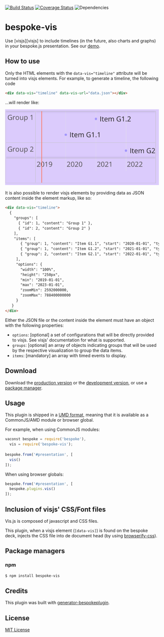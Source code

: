 [![Build Status](https://travis-ci.org/fegemo/bespoke-vis.svg)](https://travis-ci.org/fegemo/bespoke-vis) [![Coverage Status](https://coveralls.io/repos/fegemo/bespoke-vis/badge.svg?branch=master&service=github)](https://coveralls.io/github/fegemo/bespoke-vis?branch=master) ![Dependencies](https://david-dm.org/fegemo/bespoke-vis.svg)

# bespoke-vis

Use [visjs][visjs] to include timelines (in the future, also charts and graphs)
in your bespoke.js presentation. See our
[demo](https://fegemo.github.io/bespoke-vis/).

## How to use

Only the HTML elements with the `data-vis="timeline"` attribute will be
turned into visjs elements. For example, to generate a timeline, the
following code

```html
<div data-vis="timeline" data-vis-url="data.json"></div>
```

...will render like:

![](images/timeline.png)

It is also possible to render visjs elements by providing data as JSON content
inside the element markup, like so:

```html
<div data-vis="timeline">
  {
    "groups": [
      { "id": 1, "content": "Group 1" },
      { "id": 2, "content": "Group 2" }
    ],
    "items": [
       { "group": 1, "content": "Item G1.1", "start": "2020-01-01", "type": "point" },
       { "group": 1, "content": "Item G1.2", "start": "2021-01-01", "type": "point" },
       { "group": 2, "content": "Item G2.1", "start": "2022-01-01", "type": "point" }
     ],
     "options": {
       "width": "100%",
       "height": "250px",
       "min": "2019-01-01",
       "max": "2023-01-01",
       "zoomMin": 2592000000,
       "zoomMax": 788400000000
     }
   }
</div>
```

Either the JSON file or the content inside the element must have an object
with the following properties:

- `options`: [optional] a set of configurations that will be directly
  provided to visjs. See visjs' documentation for what is supported.
- `groups`: [optional] an array of objects indicating groups that will be
  used by the respective visualization to group the data items.
- `items`: [mandatory] an array with timed events to display.

## Download

Download the [production version][min] or the [development version][max], or use a [package manager](#package-managers).

[min]: https://raw.github.com/fegemo/bespoke-vis/master/dist/bespoke-vis.min.js
[max]: https://raw.github.com/fegemo/bespoke-vis/master/dist/bespoke-vis.js
[katex]: http://khan.github.io/KaTeX/

## Usage

This plugin is shipped in a [UMD format](https://github.com/umdjs/umd), meaning that it is available as a CommonJS/AMD module or browser global.

For example, when using CommonJS modules:

```js
vaconst bespoke = require('bespoke'),
  vis = require('bespoke-vis');

bespoke.from('#presentation', [
  vis()
]);
```

When using browser globals:

```js
bespoke.from('#presentation', [
  bespoke.plugins.vis()
]);
```

## Inclusion of visjs' CSS/Font files

Vis.js is composed of javascript and CSS files.

This plugin, when a visjs element (`[data-vis]`) is found on the bespoke deck,
injects the CSS file into de document head (by
using [browserify-css](https://github.com/cheton/browserify-css)).

## Package managers

### npm

```bash
$ npm install bespoke-vis
```

## Credits

This plugin was built with [generator-bespokeplugin](https://github.com/markdalgleish/generator-bespokeplugin).

## License

[MIT License](http://en.wikipedia.org/wiki/MIT_License)
